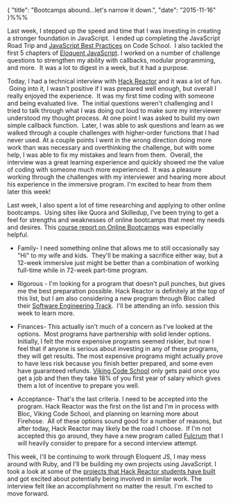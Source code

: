 { "title": "Bootcamps abound...let's narrow it down.", "date": "2015-11-16" }%%%

Last week, I stepped up the speed and time that I was investing in creating a stronger foundation in JavaScript.  I ended up completing the JavaScript Road Trip and <a href="http://campus.codeschool.com/courses/javascript-best-practices/contents">JavaScript Best Practices</a> on Code School.  I also tackled the first 5 chapters of <a href="http://eloquentjavascript.net/">Eloquent JavaScript</a>. I worked on a number of challenge questions to strengthen my ability with callbacks, modular programming, and more.  It was a lot to digest in a week, but it had a purpose.

Today, I had a technical interview with <a href="http://www.hackreactor.com/">Hack Reactor</a> and it was a lot of fun.  Going into it, I wasn't positive if I was prepared well enough, but overall I really enjoyed the experience.  It was my first time coding with someone and being evaluated live.  The initial questions weren't challenging and I tried to talk through what I was doing out loud to make sure my interviewer understood my thought process. At one point I was asked to build my own simple callback function.  Later, I was able to ask questions and learn as we walked through a couple challenges with higher-order functions that I had never used. At a couple points I went in the wrong direction doing more work than was necessary and overthinking the challenge, but with some help, I was able to fix my mistakes and learn from them.  Overall, the interview was a great learning experience and quickly showed me the value of coding with someone much more experienced.  It was a pleasure working through the challenges with my interviewer and hearing more about his experience in the immersive program. I'm excited to hear from them later this week!

Last week, I also spent a lot of time researching and applying to other online bootcamps.  Using sites like Quora and Skilledup, I've been trying to get a feel for strengths and weaknesses of online bootcamps that meet my needs and desires. This <a href="https://www.coursereport.com/blog/free-webinar-which-online-coding-bootcamp-is-best-for-you">course report on Online Bootcamps</a> was especially helpful.

<ul>
<li>Family- I need something online that allows me to still occasionally say "Hi" to my wife and kids.  They'll be making a sacrifice either way, but a 12-week immersive just might be better than a combination of working full-time while in 72-week part-time program.</li>
</ul>
<ul>
<li>Rigorous - I'm looking for a program that doesn't pull punches, but gives me the best preparation possible. Hack Reactor is definitely at the top of this list, but I am also considering a new program through Bloc called their <a href="https://www.bloc.io/software-engineering-track">Software Engineering Track</a>.  I'll be attending an info. session this week to learn more.</li>
</ul>
<ul>
<li>Finances- This actually isn't much of a concern as I've looked at the options.  Most programs have partnership with solid lender options. Initially, I felt the more expensive programs seemed riskier, but now I feel that if anyone is serious about investing in any of these programs, they will get results. The most expensive programs might actually prove to have less risk because you finish better prepared, and some even have guaranteed refunds. <a href="http://www.vikingcodeschool.com/">Viking Code School</a> only gets paid once you get a job and then they take 18% of you first year of salary which gives them a lot of incentive to prepare you well.</li>
</ul>
<ul>
<li>Acceptance- That's the last criteria. I need to be accepted into the program. Hack Reactor was the first on the list and I'm in process with Bloc, Viking Code School, and planning on learning more about Firehose.  All of these options sound good for a number of reasons, but after today, Hack Reactor may likely be the road I choose.  If I'm not accepted this go around, they have a new program called <a href="http://www.hackreactor.com/blog/fulcrum-pilot">Fulcrum</a> that I will heavily consider to prepare for a second interview attempt.</li>
</ul>
This week, I'll be continuing to work through Eloquent JS, I may mess around with Ruby, and I'll be building my own projects using JavaScript. I took a look at some of the <a href="http://www.hackreactor.com/blog/purify-css-tool-vaults-remote-students-into-hacker-news-limelight">projects that Hack Reactor students have built </a>and got excited about potentially being involved in similar work. The interview felt like an accomplishment no matter the result. I'm excited to move forward.
